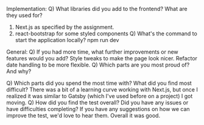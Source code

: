 Implementation:
Q) What libraries did you add to the frontend? What are they used for?
1. Next.js as specified by the assignment.
2. react-bootstrap for some styled components
Q) What's the command to start the application locally?
npm run dev

General:
Q) If you had more time, what further improvements or new features would you add?
Style tweaks to make the page look nicer.
Refactor date handling to be more flexible.
Q) Which parts are you most proud of? And why?

Q) Which parts did you spend the most time with? What did you find most difficult?
There was a bit of a learning curve working with Next.js, but once I realized it was similar to Gatsby (which I've used before on a project) I got moving. 
Q) How did you find the test overall? Did you have any issues or have difficulties completing?
If you have any suggestions on how we can improve the test, we'd love to hear them.
Overall it was good. 
